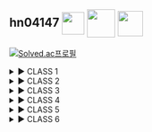 ## hn04147 <img src='https://static.solved.ac/profile_badge/120x120/event220401-22.png' height='40px' align='center' /> <img src='https://static.solved.ac/profile_badge/120x120/gomgom_2022.png' height='50px' align='center' /> <img src='https://static.solved.ac/class/c5.svg' height='45px' align='center' />

[![Solved.ac프로필](http://mazassumnida.wtf/api/v2/generate_badge?boj=hn04147)](https://solved.ac/hn04147)



<!-- CLASS 1 STARTS -->
<details>
<summary>▶︎ CLASS 1</summary>
<div markdown='1'>

<img src='https://static.solved.ac/class/c1g.svg' height='100px' />

|레벨|ID|제목|해결|
|:-:|:-:|:-:|:-:|
|<img src='https://static.solved.ac/tier_small/1.svg' height='20px' align='center' />|<a href='./CLASS_1/1000.py'>1000</a>|<a href='https://www.acmicpc.net/problem/1000'>A+B</a>|✅|
|<img src='https://static.solved.ac/tier_small/1.svg' height='20px' align='center' />|<a href='./CLASS_1/1001.py'>1001</a>|<a href='https://www.acmicpc.net/problem/1001'>A-B</a>|✅|
|<img src='https://static.solved.ac/tier_small/2.svg' height='20px' align='center' />|<a href='./CLASS_1/1008.py'>1008</a>|<a href='https://www.acmicpc.net/problem/1008'>A/B</a>|✅|
|<img src='https://static.solved.ac/tier_small/4.svg' height='20px' align='center' />|<a href='./CLASS_1/1152.py'>1152</a>|<a href='https://www.acmicpc.net/problem/1152'>단어의 개수</a>|✅|
|<img src='https://static.solved.ac/tier_small/5.svg' height='20px' align='center' />|<a href='./CLASS_1/1157.py'>1157</a>|<a href='https://www.acmicpc.net/problem/1157'>단어 공부</a>|✅|
|<img src='https://static.solved.ac/tier_small/2.svg' height='20px' align='center' />|<a href='./CLASS_1/1330.py'>1330</a>|<a href='https://www.acmicpc.net/problem/1330'>두 수 비교하기</a>|✅|
|<img src='https://static.solved.ac/tier_small/5.svg' height='20px' align='center' />|<a href='./CLASS_1/1546.py'>1546</a>|<a href='https://www.acmicpc.net/problem/1546'>평균</a>|✅|
|<img src='https://static.solved.ac/tier_small/3.svg' height='20px' align='center' />|<a href='./CLASS_1/2438.py'>2438</a>|<a href='https://www.acmicpc.net/problem/2438'>별 찍기 - 1</a>|✅|
|<img src='https://static.solved.ac/tier_small/3.svg' height='20px' align='center' />|<a href='./CLASS_1/2439.py'>2439</a>|<a href='https://www.acmicpc.net/problem/2439'>별 찍기 - 2</a>|✅|
|<img src='https://static.solved.ac/tier_small/1.svg' height='20px' align='center' />|<a href='./CLASS_1/2475.py'>2475</a>|<a href='https://www.acmicpc.net/problem/2475'>검증수</a>|✅|
|<img src='https://static.solved.ac/tier_small/1.svg' height='20px' align='center' />|<a href='./CLASS_1/2557.py'>2557</a>|<a href='https://www.acmicpc.net/problem/2557'>Hello World</a>|✅|
|<img src='https://static.solved.ac/tier_small/4.svg' height='20px' align='center' />|<a href='./CLASS_1/2562.py'>2562</a>|<a href='https://www.acmicpc.net/problem/2562'>최댓값</a>|✅|
|<img src='https://static.solved.ac/tier_small/4.svg' height='20px' align='center' />|<a href='./CLASS_1/2577.py'>2577</a>|<a href='https://www.acmicpc.net/problem/2577'>숫자의 개수</a>|✅|
|<img src='https://static.solved.ac/tier_small/4.svg' height='20px' align='center' />|<a href='./CLASS_1/2675.py'>2675</a>|<a href='https://www.acmicpc.net/problem/2675'>문자열 반복</a>|✅|
|<img src='https://static.solved.ac/tier_small/3.svg' height='20px' align='center' />|<a href='./CLASS_1/2739.py'>2739</a>|<a href='https://www.acmicpc.net/problem/2739'>구구단</a>|✅|
|<img src='https://static.solved.ac/tier_small/3.svg' height='20px' align='center' />|<a href='./CLASS_1/2741.py'>2741</a>|<a href='https://www.acmicpc.net/problem/2741'>N 찍기</a>|✅|
|<img src='https://static.solved.ac/tier_small/3.svg' height='20px' align='center' />|<a href='./CLASS_1/2742.py'>2742</a>|<a href='https://www.acmicpc.net/problem/2742'>기찍 N</a>|✅|
|<img src='https://static.solved.ac/tier_small/2.svg' height='20px' align='center' />|<a href='./CLASS_1/2753.py'>2753</a>|<a href='https://www.acmicpc.net/problem/2753'>윤년</a>|✅|
|<img src='https://static.solved.ac/tier_small/3.svg' height='20px' align='center' />|<a href='./CLASS_1/2884.py'>2884</a>|<a href='https://www.acmicpc.net/problem/2884'>알람 시계</a>|✅|
|<img src='https://static.solved.ac/tier_small/4.svg' height='20px' align='center' />|<a href='./CLASS_1/2908.py'>2908</a>|<a href='https://www.acmicpc.net/problem/2908'>상수</a>|✅|
|<img src='https://static.solved.ac/tier_small/4.svg' height='20px' align='center' />|<a href='./CLASS_1/2920.py'>2920</a>|<a href='https://www.acmicpc.net/problem/2920'>음계</a>|✅|
|<img src='https://static.solved.ac/tier_small/4.svg' height='20px' align='center' />|<a href='./CLASS_1/3052.py'>3052</a>|<a href='https://www.acmicpc.net/problem/3052'>나머지</a>|✅|
|<img src='https://static.solved.ac/tier_small/4.svg' height='20px' align='center' />|<a href='./CLASS_1/8952.py'>8952</a>|<a href='https://www.acmicpc.net/problem/8952'>OX퀴즈</a>|✅|
|<img src='https://static.solved.ac/tier_small/2.svg' height='20px' align='center' />|<a href='./CLASS_1/9498.py'>9498</a>|<a href='https://www.acmicpc.net/problem/9498'>시험 성적</a>|✅|
|<img src='https://static.solved.ac/tier_small/1.svg' height='20px' align='center' />|<a href='./CLASS_1/10171.py'>10171</a>|<a href='https://www.acmicpc.net/problem/10171'>고양이</a>|✅|
|<img src='https://static.solved.ac/tier_small/1.svg' height='20px' align='center' />|<a href='./CLASS_1/10172.py'>10172</a>|<a href='https://www.acmicpc.net/problem/10171'>개</a>|✅|
|<img src='https://static.solved.ac/tier_small/4.svg' height='20px' align='center' />|<a href='./CLASS_1/10809.py'>10809</a>|<a href='https://www.acmicpc.net/problem/10809'>알파벳 찾기</a>|✅|
|<img src='https://static.solved.ac/tier_small/3.svg' height='20px' align='center' />|<a href='./CLASS_1/10818.py'>10818</a>|<a href='https://www.acmicpc.net/problem/10818'>최소, 최대</a>|✅|
|<img src='https://static.solved.ac/tier_small/1.svg' height='20px' align='center' />|<a href='./CLASS_1/10869.py'>10869</a>|<a href='https://www.acmicpc.net/problem/10869'>사칙연산</a>|✅|
|<img src='https://static.solved.ac/tier_small/3.svg' height='20px' align='center' />|<a href='./CLASS_1/10871.py'>10871</a>|<a href='https://www.acmicpc.net/problem/10871'>X보다 작은 수</a>|✅|
|<img src='https://static.solved.ac/tier_small/3.svg' height='20px' align='center' />|<a href='./CLASS_1/10950.py'>10950</a>|<a href='https://www.acmicpc.net/problem/10950'>A+B - 3</a>|✅|
|<img src='https://static.solved.ac/tier_small/3.svg' height='20px' align='center' />|<a href='./CLASS_1/10951.py'>10951</a>|<a href='https://www.acmicpc.net/problem/10951'>A+B - 4</a>|✅|
|<img src='https://static.solved.ac/tier_small/3.svg' height='20px' align='center' />|<a href='./CLASS_1/10952.py'>10952</a>|<a href='https://www.acmicpc.net/problem/10952'>A+B - 5</a>|✅|
|<img src='https://static.solved.ac/tier_small/1.svg' height='20px' align='center' />|<a href='./CLASS_1/10998.py'>10998</a>|<a href='https://www.acmicpc.net/problem/10998'>AxB</a>|✅|
|<img src='https://static.solved.ac/tier_small/1.svg' height='20px' align='center' />|<a href='./CLASS_1/11654.py'>11654</a>|<a href='https://www.acmicpc.net/problem/11654'>아스키 코드</a>|✅|
|<img src='https://static.solved.ac/tier_small/4.svg' height='20px' align='center' />|<a href='./CLASS_1/11720.py'>11720</a>|<a href='https://www.acmicpc.net/problem/11720'>숫자의 합</a>|✅|

</div>
</details>
<!-- CLASS 1 ENDS -->



<!-- CLASS 2 STARTS -->
<details>
<summary>▶︎ CLASS 2</summary>
<div markdown='1'>

<img src='https://static.solved.ac/class/c2g.svg' height='100px' />

|레벨|ID|제목|해결|
|:-:|:-:|:-:|:-:|
|<img src='https://static.solved.ac/tier_small/6.svg' height='20px' align='center' />|<a href='./CLASS_2/1018.py'>1018</a>|<a href='https://www.acmicpc.net/problem/1018'>체스판 다시 칠하기</a>|✅|
|<img src='https://static.solved.ac/tier_small/3.svg' height='20px' align='center' />|<a href='./CLASS_2/1085.py'>1085</a>|<a href='https://www.acmicpc.net/problem/1085'>직사각형에서 탈출</a>|✅|
|<img src='https://static.solved.ac/tier_small/6.svg' height='20px' align='center' />|<a href='./CLASS_2/1181.py'>1181</a>|<a href='https://www.acmicpc.net/problem/1181'>단어 정렬</a>|✅|
|<img src='https://static.solved.ac/tier_small/5.svg' height='20px' align='center' />|<a href='./CLASS_2/1259.py'>1259</a>|<a href='https://www.acmicpc.net/problem/1259'>펠린드롬수</a>|✅|
|<img src='https://static.solved.ac/tier_small/6.svg' height='20px' align='center' />|<a href='./CLASS_2/1436.py'>1436</a>|<a href='https://www.acmicpc.net/problem/1436'>영화감독 숌</a>|✅|
|<img src='https://static.solved.ac/tier_small/8.svg' height='20px' align='center' />|<a href='./CLASS_2/1654.py'>1654</a>|<a href='https://www.acmicpc.net/problem/1654'>랜선 자르기</a>|✅|
|<img src='https://static.solved.ac/tier_small/8.svg' height='20px' align='center' />|<a href='./CLASS_2/1874.cpp'>1874</a>|<a href='https://www.acmicpc.net/problem/1874'>스택 수열</a>|✅|
|<img src='https://static.solved.ac/tier_small/7.svg' height='20px' align='center' />|<a href='./CLASS_2/1920.py'>1920</a>|<a href='https://www.acmicpc.net/problem/1920'>수 찾기</a>|✅|
|<img src='https://static.solved.ac/tier_small/8.svg' height='20px' align='center' />|<a href='./CLASS_2/1929.py'>1929</a>|<a href='https://www.acmicpc.net/problem/1929'>소수 구하기</a>|✅|
|<img src='https://static.solved.ac/tier_small/8.svg' height='20px' align='center' />|<a href='./CLASS_2/1966.cpp'>1966</a>|<a href='https://www.acmicpc.net/problem/1966'>프린터 큐</a>|✅|
|<img src='https://static.solved.ac/tier_small/7.svg' height='20px' align='center' />|<a href='./CLASS_2/1978.py'>1978</a>|<a href='https://www.acmicpc.net/problem/1978'>소수 찾기</a>|✅|
|<img src='https://static.solved.ac/tier_small/8.svg' height='20px' align='center' />|<a href='./CLASS_2/2108.py'>2108</a>|<a href='https://www.acmicpc.net/problem/2108'>통계학</a>|✅|
|<img src='https://static.solved.ac/tier_small/7.svg' height='20px' align='center' />|<a href='./CLASS_2/2164.cpp'>2164</a>|<a href='https://www.acmicpc.net/problem/2164'>카드2</a>|✅|
|<img src='https://static.solved.ac/tier_small/4.svg' height='20px' align='center' />|<a href='./CLASS_2/2231.py'>2231</a>|<a href='https://www.acmicpc.net/problem/2231'>분해합</a>|✅|
|<img src='https://static.solved.ac/tier_small/4.svg' height='20px' align='center' />|<a href='./CLASS_2/2292.py'>2292</a>|<a href='https://www.acmicpc.net/problem/2292'>벌집</a>|✅|
|<img src='https://static.solved.ac/tier_small/6.svg' height='20px' align='center' />|<a href='./CLASS_2/2609.py'>2609</a>|<a href='https://www.acmicpc.net/problem/2609'>최대공약수와 최소공배수</a>|✅|
|<img src='https://static.solved.ac/tier_small/6.svg' height='20px' align='center' />|<a href='./CLASS_2/2751.py'>2751</a>|<a href='https://www.acmicpc.net/problem/2751'>수 정렬하기 2</a>|✅|
|<img src='https://static.solved.ac/tier_small/5.svg' height='20px' align='center' />|<a href='./CLASS_2/2775.py'>2775</a>|<a href='https://www.acmicpc.net/problem/2775'>부녀회장이 될테야</a>|✅|
|<img src='https://static.solved.ac/tier_small/4.svg' height='20px' align='center' />|<a href='./CLASS_2/2798.cpp'>2798</a>|<a href='https://www.acmicpc.net/problem/2798'>블랙잭</a>|✅|
|<img src='https://static.solved.ac/tier_small/9.svg' height='20px' align='center' />|<a href='./CLASS_2/2805.py'>2805</a>|<a href='https://www.acmicpc.net/problem/2805'>나무 자르기</a>|✅|
|<img src='https://static.solved.ac/tier_small/5.svg' height='20px' align='center' />|<a href='./CLASS_2/2839.py'>2839</a>|<a href='https://www.acmicpc.net/problem/2839'>설탕 배달</a>|✅|
|<img src='https://static.solved.ac/tier_small/5.svg' height='20px' align='center' />|<a href='./CLASS_2/2869.py'>2869</a>|<a href='https://www.acmicpc.net/problem/2869'>달팽이는 올라가고 싶다</a>|✅|
|<img src='https://static.solved.ac/tier_small/3.svg' height='20px' align='center' />|<a href='./CLASS_2/4153.py'>4153</a>|<a href='https://www.acmicpc.net/problem/4153'>직각삼각형</a>|✅|
|<img src='https://static.solved.ac/tier_small/7.svg' height='20px' align='center' />|<a href='./CLASS_2/4949.cpp'>4949</a>|<a href='https://www.acmicpc.net/problem/4949'>균형잡힌 세상</a>|✅|
|<img src='https://static.solved.ac/tier_small/6.svg' height='20px' align='center' />|<a href='./CLASS_2/7568.py'>7568</a>|<a href='https://www.acmicpc.net/problem/7568'>덩치</a>|✅|
|<img src='https://static.solved.ac/tier_small/7.svg' height='20px' align='center' />|<a href='./CLASS_2/9012.cpp'>9012</a>|<a href='https://www.acmicpc.net/problem/9012'>괄호</a>|✅|
|<img src='https://static.solved.ac/tier_small/3.svg' height='20px' align='center' />|<a href='./CLASS_2/10250.py'>10250</a>|<a href='https://www.acmicpc.net/problem/10250'>ACM 호텔</a>|✅|
|<img src='https://static.solved.ac/tier_small/7.svg' height='20px' align='center' />|<a href='./CLASS_2/10773.cpp'>10773</a>|<a href='https://www.acmicpc.net/problem/10773'>제로</a>|✅|
|<img src='https://static.solved.ac/tier_small/6.svg' height='20px' align='center' />|<a href='./CLASS_2/10814.py'>10814</a>|<a href='https://www.acmicpc.net/problem/10814'>나이순 정렬</a>|✅|
|<img src='https://static.solved.ac/tier_small/7.svg' height='20px' align='center' />|<a href='./CLASS_2/10816.py'>10816</a>|<a href='https://www.acmicpc.net/problem/10816'>숫자 카드 2</a>|✅|
|<img src='https://static.solved.ac/tier_small/7.svg' height='20px' align='center' />|<a href='./CLASS_2/10828.cpp'>10828</a>|<a href='https://www.acmicpc.net/problem/10828'>스택</a>|✅|
|<img src='https://static.solved.ac/tier_small/7.svg' height='20px' align='center' />|<a href='./CLASS_2/10845.cpp'>10845</a>|<a href='https://www.acmicpc.net/problem/10845'>큐</a>|✅|
|<img src='https://static.solved.ac/tier_small/7.svg' height='20px' align='center' />|<a href='./CLASS_2/10866.py'>10866</a>|<a href='https://www.acmicpc.net/problem/10866'>덱</a>|✅|
|<img src='https://static.solved.ac/tier_small/6.svg' height='20px' align='center' />|<a href='./CLASS_2/10989.py'>10989</a>|<a href='https://www.acmicpc.net/problem/10989'>수 정렬하기 3</a>|✅|
|<img src='https://static.solved.ac/tier_small/5.svg' height='20px' align='center' />|<a href='./CLASS_2/11050.py'>11050</a>|<a href='https://www.acmicpc.net/problem/11050'>이항 계수 1</a>|✅|
|<img src='https://static.solved.ac/tier_small/6.svg' height='20px' align='center' />|<a href='./CLASS_2/11650.py'>11650</a>|<a href='https://www.acmicpc.net/problem/11650'>좌표 정렬하기</a>|✅|
|<img src='https://static.solved.ac/tier_small/6.svg' height='20px' align='center' />|<a href='./CLASS_2/11651.py'>11651</a>|<a href='https://www.acmicpc.net/problem/11651'>좌표 정렬하기 2</a>|✅|
|<img src='https://static.solved.ac/tier_small/7.svg' height='20px' align='center' />|<a href='./CLASS_2/11866.cpp'>11866</a>|<a href='https://www.acmicpc.net/problem/11866'>요세푸스 문제 0</a>|✅|
|<img src='https://static.solved.ac/tier_small/4.svg' height='20px' align='center' />|<a href='./CLASS_2/15829.py'>15829</a>|<a href='https://www.acmicpc.net/problem/15829'>Hashing</a>|✅|
|<img src='https://static.solved.ac/tier_small/9.svg' height='20px' align='center' />|<a href='./CLASS_2/18111.py'>18111</a>|<a href='https://www.acmicpc.net/problem/18111'>마인크래프트</a>|✅|

</div>
</details>
<!-- CLASS 2 ENDS -->



<!-- CLASS 3 STARTS -->
<details>
<summary>▶︎ CLASS 3</summary>
<div markdown="1">

<img src='https://static.solved.ac/class/c3s.svg' height='100px' />

|레벨|ID|제목|해결|
|:-:|:-:|:-:|:-:|
|<img src='https://static.solved.ac/tier_small/8.svg' height='20px' align='center' />|<a href='./CLASS_3/1003.py'>1003</a>|<a href='https://www.acmicpc.net/problem/1003'>피보나치 함수</a>|✅|
|<img src='https://static.solved.ac/tier_small/9.svg' height='20px' align='center' />|<a href='./CLASS_3/1012.py'>1012</a>|<a href='https://www.acmicpc.net/problem/1012'>유기농 배추</a>|✅|
|<img src='https://static.solved.ac/tier_small/10.svg' height='20px' align='center' />|<a href='./CLASS_3/1074.py'>1074</a>|<a href='https://www.acmicpc.net/problem/1074'>Z</a>|✅|
|<img src='https://static.solved.ac/tier_small/11.svg' height='20px' align='center' />|<a href='./CLASS_3/1107.py'>1107</a>|<a href='https://www.acmicpc.net/problem/1107'>리모컨</a>|✅|
|<img src='https://static.solved.ac/tier_small/9.svg' height='20px' align='center' />|<a href='./CLASS_3/1260.py'>1260</a>|<a href='https://www.acmicpc.net/problem/1260'>DFS와 BFS</a>|✅|
|<img src='https://static.solved.ac/tier_small/10.svg' height='20px' align='center' />|<a href='./CLASS_3/1389.py'>1389</a>|<a href='https://www.acmicpc.net/problem/1389'>케빈 베이컨의 6단계 법칙</a>|✅|
|<img src='https://static.solved.ac/tier_small/8.svg' height='20px' align='center' />|<a href='./CLASS_3/1463.py'>1463</a>|<a href='https://www.acmicpc.net/problem/1463'>1로 만들기</a>|✅|
|<img src='https://static.solved.ac/tier_small/9.svg' height='20px' align='center' />|<a href='./CLASS_3/1541.py'>1541</a>|<a href='https://www.acmicpc.net/problem/1541'>잃어버린 괄호</a>|✅|
|<img src='https://static.solved.ac/tier_small/7.svg' height='20px' align='center' />|<a href='./CLASS_3/1620.py'>1620</a>|<a href='https://www.acmicpc.net/problem/1620'>나는야 포켓몬 마스터 이다솜</a>|✅|
|<img src='https://static.solved.ac/tier_small/7.svg' height='20px' align='center' />|<a href='./CLASS_3/1676.py'>1676</a>|<a href='https://www.acmicpc.net/problem/1676'>팩토리얼 0의 개수</a>|✅|
|<img src='https://static.solved.ac/tier_small/10.svg' height='20px' align='center' />|<a href='./CLASS_3/1697.py'>1697</a>|<a href='https://www.acmicpc.net/problem/1697'>숨바꼭질</a>|✅|
|<img src='https://static.solved.ac/tier_small/7.svg' height='20px' align='center' />|<a href='./CLASS_3/1764.py'>1764</a>|<a href='https://www.acmicpc.net/problem/1764'>듣보잡</a>|✅|
|<img src='https://static.solved.ac/tier_small/9.svg' height='20px' align='center' />|<a href='./CLASS_3/1780.py'>1780</a>|<a href='https://www.acmicpc.net/problem/1780'>종이의 개수</a>|✅|
|<img src='https://static.solved.ac/tier_small/9.svg' height='20px' align='center' />|<a href='./CLASS_3/1927.py'>1927</a>|<a href='https://www.acmicpc.net/problem/1927'>최소 힙</a>|✅|
|<img src='https://static.solved.ac/tier_small/10.svg' height='20px' align='center' />|<a href='./CLASS_3/1931.py'>1931</a>|<a href='https://www.acmicpc.net/problem/1931'>회의실 배정</a>|✅|
|<img src='https://static.solved.ac/tier_small/10.svg' height='20px' align='center' />|<a href='./CLASS_3/1992.py'>1992</a>|<a href='https://www.acmicpc.net/problem/1992'>쿼드트리</a>|✅|
|<img src='https://static.solved.ac/tier_small/10.svg' height='20px' align='center' />|<a href='./CLASS_3/2178.py'>2178</a>|<a href='https://www.acmicpc.net/problem/2178'>미로 탐색</a>|✅|
|<img src='https://static.solved.ac/tier_small/8.svg' height='20px' align='center' />|<a href='./CLASS_3/2579.py'>2579</a>|<a href='https://www.acmicpc.net/problem/2579'>계단 오르기</a>|✅|
|<img src='https://static.solved.ac/tier_small/8.svg' height='20px' align='center' />|<a href='./CLASS_3/2606.py'>2606</a>|<a href='https://www.acmicpc.net/problem/2606'>바이러스</a>|✅|
|<img src='https://static.solved.ac/tier_small/8.svg' height='20px' align='center' />|<a href='./CLASS_3/2630.py'>2630</a>|<a href='https://www.acmicpc.net/problem/2630'>색종이 만들기</a>|✅|
|<img src='https://static.solved.ac/tier_small/10.svg' height='20px' align='center' />|<a href='./CLASS_3/2667.py'>2667</a>|<a href='https://www.acmicpc.net/problem/2667'>단지번호붙이기</a>|✅|
|<img src='https://static.solved.ac/tier_small/11.svg' height='20px' align='center' />|<a href='./CLASS_3/5430.py'>5430</a>|<a href='https://www.acmicpc.net/problem/5430'>AC</a>|✅|
|<img src='https://static.solved.ac/tier_small/10.svg' height='20px' align='center' />|<a href='./CLASS_3/5525.py'>5525</a>|<a href='https://www.acmicpc.net/problem/5525'>IOIOI</a>|✅|
|<img src='https://static.solved.ac/tier_small/10.svg' height='20px' align='center' />|<a href='./CLASS_3/6064.py'>6064</a>|<a href='https://www.acmicpc.net/problem/6064'>카잉 달력</a>|✅|
|<img src='https://static.solved.ac/tier_small/11.svg' height='20px' align='center' />|<a href='./CLASS_3/7569.py'>7569</a>|<a href='https://www.acmicpc.net/problem/7569'>토마토</a>|✅|
|<img src='https://static.solved.ac/tier_small/11.svg' height='20px' align='center' />|<a href='./CLASS_3/7576.py'>7576</a>|<a href='https://www.acmicpc.net/problem/7576'>토마토</a>|✅|
|<img src='https://static.solved.ac/tier_small/12.svg' height='20px' align='center' />|<a href='./CLASS_3/7662.py'>7662</a>|<a href='https://www.acmicpc.net/problem/7662'>이중 우선순위 큐</a>|✅|
|<img src='https://static.solved.ac/tier_small/11.svg' height='20px' align='center' />|<a href='./CLASS_3/9019.py'>9019</a>|<a href='https://www.acmicpc.net/problem/9019'>DSLR</a>|✅|
|<img src='https://static.solved.ac/tier_small/8.svg' height='20px' align='center' />|<a href='./CLASS_3/9095.py'>9095</a>|<a href='https://www.acmicpc.net/problem/9095'>1, 2, 3 더하기</a>|✅|
|<img src='https://static.solved.ac/tier_small/8.svg' height='20px' align='center' />|<a href='./CLASS_3/9375.py'>9375</a>|<a href='https://www.acmicpc.net/problem/9375'>패션왕 신해빈</a>|✅|
|<img src='https://static.solved.ac/tier_small/8.svg' height='20px' align='center' />|<a href='./CLASS_3/9461.py'>9461</a>|<a href='https://www.acmicpc.net/problem/9461'>파도반 수열</a>|✅|
|<img src='https://static.solved.ac/tier_small/11.svg' height='20px' align='center' />|<a href='./CLASS_3/10026.py'>10026</a>|<a href='https://www.acmicpc.net/problem/10026'>적록색약</a>|✅|
|<img src='https://static.solved.ac/tier_small/8.svg' height='20px' align='center' />|<a href='./CLASS_3/11047.py'>11047</a>|<a href='https://www.acmicpc.net/problem/11047'>동전 0</a>|✅|
|<img src='https://static.solved.ac/tier_small/9.svg' height='20px' align='center' />|<a href='./CLASS_3/11279.py'>11279</a>|<a href='https://www.acmicpc.net/problem/11279'>최대 힙</a>|✅|
|<img src='https://static.solved.ac/tier_small/10.svg' height='20px' align='center' />|<a href='./CLASS_3/11286.py'>11286</a>|<a href='https://www.acmicpc.net/problem/11286'>절대값 힙</a>|✅|
|<img src='https://static.solved.ac/tier_small/8.svg' height='20px' align='center' />|<a href='./CLASS_3/11399.py'>11399</a>|<a href='https://www.acmicpc.net/problem/11399'>ATM</a>|✅|
|<img src='https://static.solved.ac/tier_small/10.svg' height='20px' align='center' />|<a href='./CLASS_3/11403_Floyd-Warshall.py'>11403</a>|<a href='https://www.acmicpc.net/problem/11403'>경로 찾기</a>|✅|
|<img src='https://static.solved.ac/tier_small/8.svg' height='20px' align='center' />|<a href='./CLASS_3/11659.py'>11659</a>|<a href='https://www.acmicpc.net/problem/11659'>구간 합 구하기 4</a>|✅|
|<img src='https://static.solved.ac/tier_small/6.svg' height='20px' align='center' />|<a href='./CLASS_3/11723.py'>11723</a>|<a href='https://www.acmicpc.net/problem/11723'>집합</a>|✅|
|<img src='https://static.solved.ac/tier_small/9.svg' height='20px' align='center' />|<a href='./CLASS_3/11724.py'>11724</a>|<a href='https://www.acmicpc.net/problem/11724'>연결 요소의 개수</a>|✅|
|<img src='https://static.solved.ac/tier_small/8.svg' height='20px' align='center' />|<a href='./CLASS_3/11726.py'>11726</a>|<a href='https://www.acmicpc.net/problem/11726'>2xn 타일링</a>|✅|
|<img src='https://static.solved.ac/tier_small/8.svg' height='20px' align='center' />|<a href='./CLASS_3/11727.py'>11727</a>|<a href='https://www.acmicpc.net/problem/11727'>2xn 타일링 2</a>|✅|
|<img src='https://static.solved.ac/tier_small/11.svg' height='20px' align='center' />|<a href='./CLASS_3/14500.py'>14500</a>|<a href='https://www.acmicpc.net/problem/14500'>테트로미노</a>|✅|
|<img src='https://static.solved.ac/tier_small/13.svg' height='20px' align='center' />|<a href='./CLASS_3/16236.py'>16236</a>|<a href='https://www.acmicpc.net/problem/16236'>아기 상어</a>||
|<img src='https://static.solved.ac/tier_small/11.svg' height='20px' align='center' />|<a href='./CLASS_3/16928.py'>16928</a>|<a href='https://www.acmicpc.net/problem/16928'>뱀과 사다리 게임</a>|✅|
|<img src='https://static.solved.ac/tier_small/7.svg' height='20px' align='center' />|<a href='./CLASS_3/17219.py'>17219</a>|<a href='https://www.acmicpc.net/problem/17219'>비밀번호 찾기</a>|✅|
|<img src='https://static.solved.ac/tier_small/7.svg' height='20px' align='center' />|<a href='./CLASS_3/17626.py'>17626</a>|<a href='https://www.acmicpc.net/problem/17626'>Four Squares</a>|✅|
|<img src='https://static.solved.ac/tier_small/9.svg' height='20px' align='center' />|<a href='./CLASS_3/18870.py'>18870</a>|<a href='https://www.acmicpc.net/problem/18870'>좌표 압축</a>|✅|

</div>
</details>
<!-- CLASS 3 ENDS -->



<!-- CLASS 4 STARTS -->
<details>
<summary>▶︎ CLASS 4</summary>
<div markdown='1'>

<img src='https://static.solved.ac/class/c4.svg' height='100px' />

|레벨|ID|제목|해결|
|:-:|:-:|:-:|:-:|
|<img src='https://static.solved.ac/tier_small/12.svg' height='20px' align='center' />|<a href='./CLASS_4/1043.py'>1043</a>|<a href='https://www.acmicpc.net/problem/1043'>거짓말</a>||
|<img src='https://static.solved.ac/tier_small/10.svg' height='20px' align='center' />|<a href='./CLASS_4/1149.py'>1149</a>|<a href='https://www.acmicpc.net/problem/1149'>RGB거리</a>|✅|
|<img src='https://static.solved.ac/tier_small/13.svg' height='20px' align='center' />|<a href='./CLASS_4/1167.py'>1167</a>|<a href='https://www.acmicpc.net/problem/1167'>트리의 지름</a>||
|<img src='https://static.solved.ac/tier_small/13.svg' height='20px' align='center' />|<a href='./CLASS_4/1238.py'>1238</a>|<a href='https://www.acmicpc.net/problem/1238'>파티</a>||
|<img src='https://static.solved.ac/tier_small/12.svg' height='20px' align='center' />|<a href='./CLASS_4/1504.py'>1504</a>|<a href='https://www.acmicpc.net/problem/1504'>특정한 최단 경로</a>||
|<img src='https://static.solved.ac/tier_small/10.svg' height='20px' align='center' />|<a href='./CLASS_4/1629.py'>1629</a>|<a href='https://www.acmicpc.net/problem/1629'>곱셈</a>|✅|
|<img src='https://static.solved.ac/tier_small/11.svg' height='20px' align='center' />|<a href='./CLASS_4/1753_dijkstra.py'>1753</a>|<a href='https://www.acmicpc.net/problem/1753'>최단 경로</a>|✅|
|<img src='https://static.solved.ac/tier_small/13.svg' height='20px' align='center' />|<a href='./CLASS_4/1865.py'>1865</a>|<a href='https://www.acmicpc.net/problem/1865'>웜홀</a>||
|<img src='https://static.solved.ac/tier_small/11.svg' height='20px' align='center' />|<a href='./CLASS_4/1916.py'>1916</a>|<a href='https://www.acmicpc.net/problem/1916'>최소비용 구하기</a>|✅|
|<img src='https://static.solved.ac/tier_small/13.svg' height='20px' align='center' />|<a href='./CLASS_4/1918.py'>1918</a>|<a href='https://www.acmicpc.net/problem/1918'>후위 표기식</a>|✅|
|<img src='https://static.solved.ac/tier_small/10.svg' height='20px' align='center' />|<a href='./CLASS_4/1932.py'>1932</a>|<a href='https://www.acmicpc.net/problem/1932'>정수 삼각형</a>|✅|
|<img src='https://static.solved.ac/tier_small/12.svg' height='20px' align='center' />|<a href='./CLASS_4/1967.py'>1967</a>|<a href='https://www.acmicpc.net/problem/1967'>트리의 지름</a>||
|<img src='https://static.solved.ac/tier_small/10.svg' height='20px' align='center' />|<a href='./CLASS_4/1991.py'>1991</a>|<a href='https://www.acmicpc.net/problem/1991'>트리 순회</a>|✅|
|<img src='https://static.solved.ac/tier_small/12.svg' height='20px' align='center' />|<a href='./CLASS_4/2096.py'>2096</a>|<a href='https://www.acmicpc.net/problem/2096'>내려가기</a>|✅|
|<img src='https://static.solved.ac/tier_small/12.svg' height='20px' align='center' />|<a href='./CLASS_4/2206.py'>2206</a>|<a href='https://www.acmicpc.net/problem/2206'>벽 부수고 이동하기</a>|✅|
|<img src='https://static.solved.ac/tier_small/14.svg' height='20px' align='center' />|<a href='./CLASS_4/2263.py'>2263</a>|<a href='https://www.acmicpc.net/problem/2263'>트리의 순회</a>||
|<img src='https://static.solved.ac/tier_small/8.svg' height='20px' align='center' />|<a href='./CLASS_4/2407.py'>2407</a>|<a href='https://www.acmicpc.net/problem/2407'>조합</a>|✅|
|<img src='https://static.solved.ac/tier_small/12.svg' height='20px' align='center' />|<a href='./CLASS_4/2448.py'>2448</a>|<a href='https://www.acmicpc.net/problem/2448'>별 찍기 = 11</a>|✅|
|<img src='https://static.solved.ac/tier_small/12.svg' height='20px' align='center' />|<a href='./CLASS_4/2638.py'>2638</a>|<a href='https://www.acmicpc.net/problem/2638'>치즈</a>|✅|
|<img src='https://static.solved.ac/tier_small/11.svg' height='20px' align='center' />|<a href='./CLASS_4/5639.py'>5639</a>|<a href='https://www.acmicpc.net/problem/5639'>이진 검색 트리</a>|✅|
|<img src='https://static.solved.ac/tier_small/11.svg' height='20px' align='center' />|<a href='./CLASS_4/9251.py'>9251</a>|<a href='https://www.acmicpc.net/problem/9251'>LCS</a>|✅|
|<img src='https://static.solved.ac/tier_small/10.svg' height='20px' align='center' />|<a href='./CLASS_4/9465.py'>9465</a>|<a href='https://www.acmicpc.net/problem/9465'>스티커</a>|✅|
|<img src='https://static.solved.ac/tier_small/11.svg' height='20px' align='center' />|<a href='./CLASS_4/9663.py'>9663</a>|<a href='https://www.acmicpc.net/problem/9663'>N-Queen</a>|✅|
|<img src='https://static.solved.ac/tier_small/12.svg' height='20px' align='center' />|<a href='./CLASS_4/9935.py'>9935</a>|<a href='https://www.acmicpc.net/problem/9935'>문자열 폭발</a>|✅|
|<img src='https://static.solved.ac/tier_small/12.svg' height='20px' align='center' />|<a href='./CLASS_4/10830.py'>10830</a>|<a href='https://www.acmicpc.net/problem/10830'>행렬 제곱</a>|✅|
|<img src='https://static.solved.ac/tier_small/9.svg' height='20px' align='center' />|<a href='./CLASS_4/11053.py'>11053</a>|<a href='https://www.acmicpc.net/problem/11053'>가장 긴 증가하는 부분 수열</a>|✅|
|<img src='https://static.solved.ac/tier_small/13.svg' height='20px' align='center' />|<a href='./CLASS_4/11054.py'>11054</a>|<a href='https://www.acmicpc.net/problem/11054'>가장 긴 바이토닉 부분 수열</a>|✅|
|<img src='https://static.solved.ac/tier_small/12.svg' height='20px' align='center' />|<a href='./CLASS_4/11404_Floyd_Warshall.py'>11404</a>|<a href='https://www.acmicpc.net/problem/11404'>플로이드</a>|✅|
|<img src='https://static.solved.ac/tier_small/14.svg' height='20px' align='center' />|<a href='./CLASS_4/11444.py'>11444</a>|<a href='https://www.acmicpc.net/problem/11444'>피보나치 수 6</a>||
|<img src='https://static.solved.ac/tier_small/10.svg' height='20px' align='center' />|<a href='./CLASS_4/11660.py'>11660</a>|<a href='https://www.acmicpc.net/problem/11660'>구간 합 구하기 5</a>|✅|
|<img src='https://static.solved.ac/tier_small/9.svg' height='20px' align='center' />|<a href='./CLASS_4/11725.py'>11725</a>|<a href='https://www.acmicpc.net/problem/11725'>트리의 부모 찾기</a>|✅|
|<img src='https://static.solved.ac/tier_small/13.svg' height='20px' align='center' />|<a href='./CLASS_4/11779.py'>11779</a>|<a href='https://www.acmicpc.net/problem/11779'>최소비용 구하기 2</a>||
|<img src='https://static.solved.ac/tier_small/11.svg' height='20px' align='center' />|<a href='./CLASS_4/12851.py'>12851</a>|<a href='https://www.acmicpc.net/problem/12851'>숨바꼭질 2</a>|✅|
|<img src='https://static.solved.ac/tier_small/11.svg' height='20px' align='center' />|<a href='./CLASS_4/12865.py'>12865</a>|<a href='https://www.acmicpc.net/problem/12865'>평범한 배낭</a>|✅|
|<img src='https://static.solved.ac/tier_small/12.svg' height='20px' align='center' />|<a href='./CLASS_4/13172.py'>13172</a>|<a href='https://www.acmicpc.net/problem/13172'>𝞢</a>||
|<img src='https://static.solved.ac/tier_small/11.svg' height='20px' align='center' />|<a href='./CLASS_4/13549.py'>13549</a>|<a href='https://www.acmicpc.net/problem/13549'>숨바꼭질 3</a>|✅|
|<img src='https://static.solved.ac/tier_small/11.svg' height='20px' align='center' />|<a href='./CLASS_4/14502.py'>14502</a>|<a href='https://www.acmicpc.net/problem/14502'>연구소</a>|✅|
|<img src='https://static.solved.ac/tier_small/12.svg' height='20px' align='center' />|<a href='./CLASS_4/14938.py'>14938</a>|<a href='https://www.acmicpc.net/problem/14938'>서강그라운드</a>||
|<img src='https://static.solved.ac/tier_small/8.svg' height='20px' align='center' />|<a href='./CLASS_4/15650.py'>15650</a>|<a href='https://www.acmicpc.net/problem/15650'>N과 M(2)</a>|✅|
|<img src='https://static.solved.ac/tier_small/8.svg' height='20px' align='center' />|<a href='./CLASS_4/15652.py'>15652</a>|<a href='https://www.acmicpc.net/problem/15652'>N과 M(4)</a>|✅|
|<img src='https://static.solved.ac/tier_small/8.svg' height='20px' align='center' />|<a href='./CLASS_4/15654.py'>15654</a>|<a href='https://www.acmicpc.net/problem/15654'>N과 M(5)</a>|✅|
|<img src='https://static.solved.ac/tier_small/8.svg' height='20px' align='center' />|<a href='./CLASS_4/15657.py'>15657</a>|<a href='https://www.acmicpc.net/problem/15657'>N과 M(8)</a>|✅|
|<img src='https://static.solved.ac/tier_small/9.svg' height='20px' align='center' />|<a href='./CLASS_4/15663.py'>15663</a>|<a href='https://www.acmicpc.net/problem/15663'>N과 M(9)</a>||
|<img src='https://static.solved.ac/tier_small/9.svg' height='20px' align='center' />|<a href='./CLASS_4/15666.py'>15666</a>|<a href='https://www.acmicpc.net/problem/15666'>N과 M(12)</a>||
|<img src='https://static.solved.ac/tier_small/11.svg' height='20px' align='center' />|<a href='./CLASS_4/15686.py'>15686</a>|<a href='https://www.acmicpc.net/problem/15686'>치킨 배달</a>||
|<img src='https://static.solved.ac/tier_small/10.svg' height='20px' align='center' />|<a href='./CLASS_4/16953.py'>16953</a>|<a href='https://www.acmicpc.net/problem/16953'>A -> B</a>|✅|
|<img src='https://static.solved.ac/tier_small/11.svg' height='20px' align='center' />|<a href='./CLASS_4/17070.py'>17070</a>|<a href='https://www.acmicpc.net/problem/17070'>파이프 옮기기 1</a>|✅|
|<img src='https://static.solved.ac/tier_small/12.svg' height='20px' align='center' />|<a href='./CLASS_4/17144.py'>117144003</a>|<a href='https://www.acmicpc.net/problem/17144'>미세먼지 안녕!</a>|✅|

</div>
</details>
<!-- CLASS 4 ENDS -->




<!-- CLASS 5 STARTS -->
<details>
<summary>▶︎ CLASS 5</summary>
<div markdown='1'>

<img src='https://static.solved.ac/class/c5.svg' height='100px' />

|레벨|ID|제목|해결|
|:-:|:-:|:-:|:-:|
|<img src='https://static.solved.ac/tier_small/13.svg' height='20px' align='center' />|<a href='./CLASS_5/1005_topological_sort.py'>1005</a>|<a href='https://www.acmicpc.net/problem/1005'>ACM Craft</a>|✅|
|<img src='https://static.solved.ac/tier_small/14.svg' height='20px' align='center' />|<a href='./CLASS_5/1007.py'>1007</a>|<a href='https://www.acmicpc.net/problem/1007'>벡터 매칭</a>||
|<img src='https://static.solved.ac/tier_small/12.svg' height='20px' align='center' />|<a href="./CLASS_5/1197_Minimum_Spanning_Tree(Prim's_Algorithm).py">1197</a>|<a href='https://www.acmicpc.net/problem/1197'>최소 스패닝 트리</a>|✅|
|<img src='https://static.solved.ac/tier_small/14.svg' height='20px' align='center' />|<a href='./CLASS_5/1202.py'>1202</a>|<a href='https://www.acmicpc.net/problem/1202'>보석 도둑</a>||
|<img src='https://static.solved.ac/tier_small/15.svg' height='20px' align='center' />|<a href='./CLASS_5/1208.py'>1208</a>|<a href='https://www.acmicpc.net/problem/1208'>부분수열의 합 2</a>||
|<img src='https://static.solved.ac/tier_small/15.svg' height='20px' align='center' />|<a href='./CLASS_5/1509.py'>1509</a>|<a href='https://www.acmicpc.net/problem/1509'>펠린드롬 분할</a>||
|<img src='https://static.solved.ac/tier_small/15.svg' height='20px' align='center' />|<a href='./CLASS_5/1562.py'>1562</a>|<a href='https://www.acmicpc.net/problem/1562'>계단 수</a>||
|<img src='https://static.solved.ac/tier_small/13.svg' height='20px' align='center' />|<a href='./CLASS_5/1644.py'>1644</a>|<a href='https://www.acmicpc.net/problem/1644'>소수의 연속합</a>|✅|
|<img src='https://static.solved.ac/tier_small/12.svg' height='20px' align='center' />|<a href='./CLASS_5/1647.py'>1647</a>|<a href='https://www.acmicpc.net/problem/1647'>도시 분할 계획</a>|✅|
|<img src='https://static.solved.ac/tier_small/14.svg' height='20px' align='center' />|<a href='./CLASS_5/1766.py'>1766</a>|<a href='https://www.acmicpc.net/problem/1766'>문제집</a>||
|<img src='https://static.solved.ac/tier_small/15.svg' height='20px' align='center' />|<a href='./CLASS_5/1799.py'>1799</a>|<a href='https://www.acmicpc.net/problem/1799'>비숍</a>||
|<img src='https://static.solved.ac/tier_small/12.svg' height='20px' align='center' />|<a href='./CLASS_5/1806.py'>1806</a>|<a href='https://www.acmicpc.net/problem/1806'>부분합</a>|✅|
|<img src='https://static.solved.ac/tier_small/12.svg' height='20px' align='center' />|<a href='./CLASS_5/1987.py'>1987</a>|<a href='https://www.acmicpc.net/problem/1987'>알파벳</a>|✅|
|<img src='https://static.solved.ac/tier_small/15.svg' height='20px' align='center' />|<a href='./CLASS_5/2098.py'>2098</a>|<a href='https://www.acmicpc.net/problem/2098'>외판원 순회</a>||
|<img src='https://static.solved.ac/tier_small/13.svg' height='20px' align='center' />|<a href='./CLASS_5/2143.py'>2143</a>|<a href='https://www.acmicpc.net/problem/2143'>두 배열의 합</a>|✅|
|<img src='https://static.solved.ac/tier_small/16.svg' height='20px' align='center' />|<a href='./CLASS_5/2162.py'>2162</a>|<a href='https://www.acmicpc.net/problem/2162'>선분 그룹</a>||
|<img src='https://static.solved.ac/tier_small/11.svg' height='20px' align='center' />|<a href='./CLASS_5/2166.py'>2166</a>|<a href='https://www.acmicpc.net/problem/2166'>다각형의 면적</a>|✅|
|<img src='https://static.solved.ac/tier_small/12.svg' height='20px' align='center' />|<a href='./CLASS_5/2239.py'>2239</a>|<a href='https://www.acmicpc.net/problem/2239'>스도쿠</a>|✅|
|<img src='https://static.solved.ac/tier_small/13.svg' height='20px' align='center' />|<a href='./CLASS_5/2252.py'>2252</a>|<a href='https://www.acmicpc.net/problem/2252'>줄 세우기</a>|✅|
|<img src='https://static.solved.ac/tier_small/13.svg' height='20px' align='center' />|<a href='./CLASS_5/2342.py'>2342</a>|<a href='https://www.acmicpc.net/problem/2342'>Dance Dance Revolution</a>|✅|
|<img src='https://static.solved.ac/tier_small/11.svg' height='20px' align='center' />|<a href='./CLASS_5/2467.py'>2467</a>|<a href='https://www.acmicpc.net/problem/2467'>용액</a>|✅|
|<img src='https://static.solved.ac/tier_small/12.svg' height='20px' align='center' />|<a href='./CLASS_5/2473.py'>2473</a>|<a href='https://www.acmicpc.net/problem/2473'>세 용액</a>|✅|
|<img src='https://static.solved.ac/tier_small/16.svg' height='20px' align='center' />|<a href='./CLASS_5/2568.py'>2568</a>|<a href='https://www.acmicpc.net/problem/2568'>전깃줄 - 2</a>||
|<img src='https://static.solved.ac/tier_small/14.svg' height='20px' align='center' />|<a href='./CLASS_5/2623.py'>2623</a>|<a href='https://www.acmicpc.net/problem/2623'>음악프로그램</a>||
|<img src='https://static.solved.ac/tier_small/15.svg' height='20px' align='center' />|<a href='./CLASS_5/2887.py'>2887</a>|<a href='https://www.acmicpc.net/problem/2887'>행성 터널</a>||
|<img src='https://static.solved.ac/tier_small/12.svg' height='20px' align='center' />|<a href='./CLASS_5/4386.py'>4386</a>|<a href='https://www.acmicpc.net/problem/4386'>별자리 만들기</a>|✅|
|<img src='https://static.solved.ac/tier_small/13.svg' height='20px' align='center' />|<a href='./CLASS_5/7579.py'>7579</a>|<a href='https://www.acmicpc.net/problem/7579'>앱</a>||
|<img src='https://static.solved.ac/tier_small/12.svg' height='20px' align='center' />|<a href='./CLASS_5/9252.py'>9252</a>|<a href='https://www.acmicpc.net/problem/9252'>LCS 2</a>|✅|
|<img src='https://static.solved.ac/tier_small/15.svg' height='20px' align='center' />|<a href='./CLASS_5/9328.py'>9328</a>|<a href='https://www.acmicpc.net/problem/9328'>열쇠</a>||
|<img src='https://static.solved.ac/tier_small/13.svg' height='20px' align='center' />|<a href='./CLASS_5/9466.py'>9466</a>|<a href='https://www.acmicpc.net/problem/9466'>텀 프로젝트</a>||
|<img src='https://static.solved.ac/tier_small/14.svg' height='20px' align='center' />|<a href='./CLASS_5/9527.py'>9527</a>|<a href='https://www.acmicpc.net/problem/9527'>1의 개수 세기</a>||
|<img src='https://static.solved.ac/tier_small/14.svg' height='20px' align='center' />|<a href='./CLASS_5/10775.py'>10775</a>|<a href='https://www.acmicpc.net/problem/10775'>공항</a>||
|<img src='https://static.solved.ac/tier_small/13.svg' height='20px' align='center' />|<a href='./CLASS_5/10942.py'>10942</a>|<a href='https://www.acmicpc.net/problem/10942'>펠린드롬?</a>|✅|
|<img src='https://static.solved.ac/tier_small/13.svg' height='20px' align='center' />|<a href='./CLASS_5/11049_dp_matrix_chain_multiplication.py'>11049</a>|<a href='https://www.acmicpc.net/problem/11049'>행렬 곱셈 순서</a>|✅|
|<img src='https://static.solved.ac/tier_small/14.svg' height='20px' align='center' />|<a href='./CLASS_5/12015.py'>12015</a>|<a href='https://www.acmicpc.net/problem/12015'>가장 긴 증가하는 부분 수열 2</a>|✅|
|<img src='https://static.solved.ac/tier_small/14.svg' height='20px' align='center' />|<a href='./CLASS_5/12100.py'>12100</a>|<a href='https://www.acmicpc.net/problem/12100'>2048 (Easy)</a>||
|<img src='https://static.solved.ac/tier_small/15.svg' height='20px' align='center' />|<a href='./CLASS_5/12850.py'>12850</a>|<a href='https://www.acmicpc.net/problem/12850'>본대 산책 2</a>||
|<img src='https://static.solved.ac/tier_small/10.svg' height='20px' align='center' />|<a href='./CLASS_5/12852.py'>12852</a>|<a href='https://www.acmicpc.net/problem/12852'>1로 만들기 2</a>|✅|
|<img src='https://static.solved.ac/tier_small/15.svg' height='20px' align='center' />|<a href='./CLASS_5/13460.py'>13460</a>|<a href='https://www.acmicpc.net/problem/13460'>구슬 탈출 2</a>||
|<img src='https://static.solved.ac/tier_small/16.svg' height='20px' align='center' />|<a href='./CLASS_5/14003.py'>14003</a>|<a href='https://www.acmicpc.net/problem/14003'>가장 긴 증가하는 부분 수열 5</a>||
|<img src='https://static.solved.ac/tier_small/16.svg' height='20px' align='center' />|<a href='./CLASS_5/14939.py'>14939</a>|<a href='https://www.acmicpc.net/problem/14939'>불 끄기</a>||
|<img src='https://static.solved.ac/tier_small/16.svg' height='20px' align='center' />|<a href='./CLASS_5/16566.py'>16566</a>|<a href='https://www.acmicpc.net/problem/16566'>카드 게임</a>||
|<img src='https://static.solved.ac/tier_small/14.svg' height='20px' align='center' />|<a href='./CLASS_5/16724.py'>16724</a>|<a href='https://www.acmicpc.net/problem/16724'>피리 부는 사나이</a>||
|<img src='https://static.solved.ac/tier_small/14.svg' height='20px' align='center' />|<a href='./CLASS_5/16946.py'>16946</a>|<a href='https://www.acmicpc.net/problem/16946'>벽 부수고 이동하기 4</a>||
|<img src='https://static.solved.ac/tier_small/14.svg' height='20px' align='center' />|<a href='./CLASS_5/17143.py'>17143</a>|<a href='https://www.acmicpc.net/problem/17143'>낚시왕</a>||
|<img src='https://static.solved.ac/tier_small/14.svg' height='20px' align='center' />|<a href='./CLASS_5/17387.py'>17387</a>|<a href='https://www.acmicpc.net/problem/17387'>선분 교차 2</a>|✅|
|<img src='https://static.solved.ac/tier_small/12.svg' height='20px' align='center' />|<a href='./CLASS_5/17404.py'>17404</a>|<a href='https://www.acmicpc.net/problem/17404'>RGB거리 2</a>|✅|
|<img src='https://static.solved.ac/tier_small/12.svg' height='20px' align='center' />|<a href='./CLASS_5/20040_union_find.py'>20040</a>|<a href='https://www.acmicpc.net/problem/20040'>사이클 게임</a>|✅|

</div>
</details>
<!-- CLASS 5 ENDS -->



<!-- CLASS 6 STARTS -->
<details>
<summary>▶︎ CLASS 6</summary>
<div markdown='1'>

<img src='https://static.solved.ac/class/c6.svg' height='100px' />

|레벨|ID|제목|해결|
|:-:|:-:|:-:|:-:|
|<img src='https://static.solved.ac/tier_small/17.svg' height='20px' align='center' />|<a href='./CLASS_6/20149.py'>20149</a>|<a href='https://www.acmicpc.net/problem/20149'>선분 교차 3</a>|✅|

</div>
</details>
<!-- CLASS 6 ENDS -->
